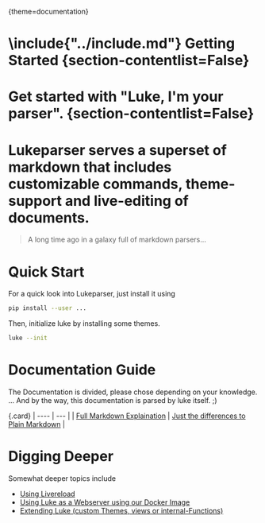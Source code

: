 {theme=documentation}

\include{"../include.md"}
Getting Started {section-contentlist=False}
===============

# Get started with "Luke, I'm your parser". {section-contentlist=False}
# Lukeparser serves a superset of markdown that includes **customizable commands**, **theme-support** and **live-editing** of documents.

> A long time ago in a galaxy full of markdown parsers...


Quick Start
===========

For a quick look into Lukeparser, just install it using
```bash
pip install --user ...
```

Then, initialize luke by installing some themes.
```bash
luke --init
```


Documentation Guide
===================

The Documentation is divided, please chose depending on your knowledge.  
... And by the way, this documentation is parsed by luke itself. ;)

{.card}
| ---- | --- |
| [Full Markdown Explaination](abc) | [Just the differences to Plain Markdown](../docs/small) |


Digging Deeper
==============
Somewhat deeper topics include
- [Using Livereload]()
- [Using Luke as a Webserver using our Docker Image]()
- [Extending Luke (custom Themes, views or internal-Functions)]()


